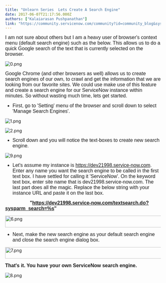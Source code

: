 ```yaml
---
title: "Unlearn Series  Lets Create A Search Engine"
date: 2017-06-07T21:17:56.000Z
authors: ["Kalaiarasan Pushpanathan"]
link: "https://community.servicenow.com/community?id=community_blog&sys_id=8bedeee9dbd0dbc01dcaf3231f9619a8"
---
```

<p><span style="font-family: tahoma, arial, helvetica, sans-serif; font-size: 12pt;">I am not sure about others but I am a heavy user of browser's context menu (default search engine) such as the below. This allows us to do a quick Google search of the text that is currently selected on the browser.</span></p><p></p><p><img  alt="0.png" class="image-5 jive-image" src="09544cc6dbd85fc03eb27a9e0f961957.iix" style="height: auto;"/></p><p></p><p><span style="font-family: tahoma, arial, helvetica, sans-serif; font-size: 12pt;">Google Chrome (and other browsers as well) allows us to create search engines of our own, to crawl and get the information that we are looking from our favorite sites. We could use make use of this feature and create a search engine for our ServiceNow instance within minutes. So without wasting much time, lets get started.</span></p><p></p><ul><li><span style="font-size: 12pt; font-family: tahoma, arial, helvetica, sans-serif;">First, go to 'Setting' menu of the browser and scroll down to select 'Manage Search Engines'. </span></li></ul><p><img  alt="1.png" class="image-1 jive-image" src="1d660442db9cd3041dcaf3231f961968.iix" style="height: auto;"/></p><p><img  alt="2.png" class="image-2 jive-image" src="f72427b5db50dfc0b322f4621f96198d.iix" style="height: auto;"/></p><ul><li><span style="font-family: tahoma, arial, helvetica, sans-serif;"><span style="font-size: 12pt;">Scroll down and you will notice the </span><span style="font-size: 16px;">text-boxes</span><span style="font-size: 12pt;"> to create new search engine</span></span>. </li></ul><p><img  alt="9.png" class="image-7 jive-image" src="382541c6dbd013043eb27a9e0f96198a.iix" style="height: auto;"/></p><ul><li><span style="font-family: tahoma, arial, helvetica, sans-serif; font-size: 12pt;"><span>Let's assume my instance is </span><a title="k-external-small" class="jive-link-external-small" href="https://dev21998.service-now.com" rel="nofollow" target="_blank">https://dev21998.service-now.com</a><span>. Enter any name you want the search engine to be called in the first text box. I have settled for calling it 'ServiceNow'. On the keyword text box, enter site name that is dev21998.service-now.com. The last part does all the magic. Replace the below string with your instance URL and paste it on the last box.</span></span></li></ul><p><strong style="font-size: 12pt; font-family: tahoma, arial, helvetica, sans-serif;"><span>                   "</span><a title="k-external-small" class="jive-link-external-small" href="https://dev21998.service-now.com/textsearch.do?sysparm_search=%s" rel="nofollow" target="_blank">https://dev21998.service-now.com/textsearch.do?sysparm_search=%s</a><span>"</span></strong></p><p><img  alt="6.png" class="image-3 jive-image" src="a1f80d46db9497049c9ffb651f961917.iix" style="width: 620px; height: 38px;"/></p><ul><li><span style="font-family: tahoma, arial, helvetica, sans-serif; font-size: 12pt;">Next, make the new search engine as your default search engine and close the search engine dialog box.</span></li></ul><p><img  alt="7.png" class="image-4 jive-image" src="d515ec0adb90dfc068c1fb651f9619f8.iix" style="width: 620px; height: 37px;"/></p><p></p><p><strong style="font-size: 12pt; font-family: tahoma, arial, helvetica, sans-serif;">That's it. You have your own ServiceNow search engine.</strong></p><p><img  alt="8.png" class="image-6 jive-image" src="a3056b31db1493049c9ffb651f9619d8.iix" style="height: auto;"/></p>